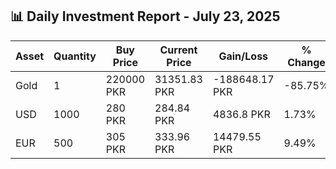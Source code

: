 ## 📊 Daily Investment Report - July 23, 2025

| Asset | Quantity | Buy Price | Current Price | Gain/Loss | % Change |
|-------|----------|-----------|----------------|------------|----------|
| Gold | 1 | 220000 PKR | 31351.83 PKR | -188648.17 PKR | -85.75% |
| USD | 1000 | 280 PKR | 284.84 PKR | 4836.8 PKR | 1.73% |
| EUR | 500 | 305 PKR | 333.96 PKR | 14479.55 PKR | 9.49% |
